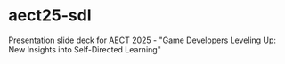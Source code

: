 # aect25-sdl
  Presentation slide deck for AECT 2025 - "Game Developers Leveling Up: New Insights into Self-Directed Learning" 
